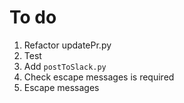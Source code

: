 # To do

1. Refactor updatePr.py
2. Test
3. Add `postToSlack.py`
4. Check escape messages is required
5. Escape messages
